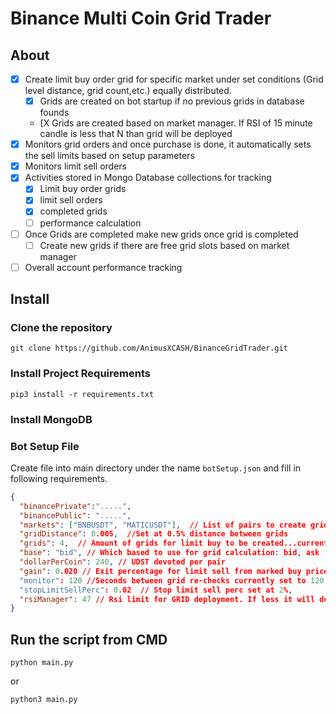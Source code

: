 # Binance Multi Coin Grid Trader

## About

- [x] Create limit buy order grid for specific market under set conditions (Grid level distance, grid count,etc.) equally distributed.
  - [x] Grids are created on bot startup if no previous grids in database founds
  - [X Grids are created based on market manager. If RSI of 15 minute candle is less that N than grid will be deployed
- [x] Monitors grid orders and once purchase is done, it automatically sets the sell limits based on setup parameters
- [x] Monitors limit sell orders 
- [x] Activities stored in Mongo Database collections for tracking
  - [x] Limit buy order grids
  - [x] limit sell orders
  - [x] completed grids
  - [ ] performance calculation
- [ ] Once Grids are completed make new grids once grid is completed
  - [ ] Create new grids if there are free grid slots based on market manager
- [ ] Overall account performance tracking

## Install  

### Clone the repository
```buildoutcfg
git clone https://github.com/AnimusXCASH/BinanceGridTrader.git
```
### Install Project Requirements
```
pip3 install -r requirements.txt
```

### Install MongoDB

### Bot Setup File
Create file into main directory under the name `botSetup.json` and fill in following requirements.

```json
{
  "binancePrivate":".....",
  "binancePublic": ".....",
  "markets": ["BNBUSDT", "MATICUSDT"],  // List of pairs to create grid
  "gridDistance": 0.005,  //Set at 0.5% distance between grids
  "grids": 4,  // Amount of grids for limit buy to be created...currently 4
  "base": "bid", // Which based to use for grid calculation: bid, ask
  "dollarPerCoin": 240, // UDST devoted per pair
  "gain": 0.020 // Exit percentage for limit sell from marked buy price
  "monitor": 120 //Seconds between grid re-checks currently set to 120
  "stopLimitSellPerc": 0.02  // Stop limit sell perc set at 2%,
  "rsiManager": 47 // Rsi limit for GRID deployment. If less it will deploy it
}

```

## Run the script from CMD 
```
python main.py
```
or
```
python3 main.py
```
